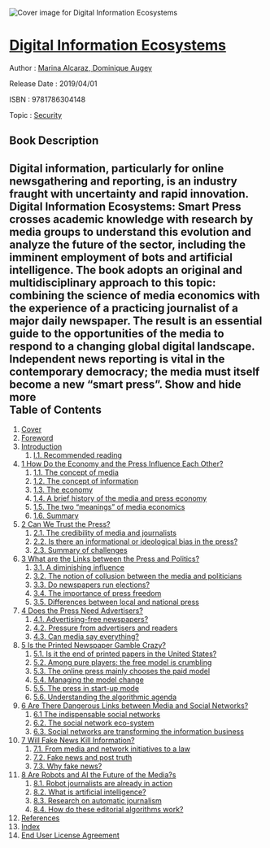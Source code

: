 ![Cover image for Digital Information Ecosystems](https://imgdetail.ebookreading.net/cover/cover/20200215/EB9781786304148.jpg)

[Digital Information Ecosystems](https://ebookreading.net/view/book/Digital+Information+Ecosystems-EB9781786304148_1.html "Digital Information Ecosystems")
====================================================================================================================

Author : [Marina Alcaraz](https://ebookreading.net/search/author/Marina+Alcaraz),[ Dominique Augey](https://ebookreading.net/search/author/+Dominique+Augey)

Release Date : 2019/04/01

ISBN : 9781786304148

Topic : [Security](https://ebookreading.net/search/category/security)

Book Description
-----------------

 Digital information, particularly for online newsgathering and reporting, is an industry fraught with uncertainty and rapid innovation. Digital Information Ecosystems: Smart Press crosses academic knowledge with research by media groups to understand this evolution and analyze the future of the sector, including the imminent employment of bots and artificial intelligence.  The book adopts an original and multidisciplinary approach to this topic: combining the science of media economics with the experience of a practicing journalist of a major daily newspaper. The result is an essential guide to the opportunities of the media to respond to a changing global digital landscape.  Independent news reporting is vital in the contemporary democracy; the media must itself become a new “smart press”. 
        Show and hide more                
Table of Contents
-----------------

1. [Cover](https://ebookreading.net/view/book/Digital+Information+Ecosystems-EB9781786304148_1.html)
1. [Foreword](https://ebookreading.net/view/book/Digital+Information+Ecosystems-EB9781786304148_5.html)
1. [Introduction](https://ebookreading.net/view/book/Digital+Information+Ecosystems-EB9781786304148_6.html)
    1. [I.1. Recommended reading](https://ebookreading.net/view/book/Digital+Information+Ecosystems-EB9781786304148_6.html#secI-1)
1. [1 How Do the Economy and the Press Influence Each Other?](https://ebookreading.net/view/book/Digital+Information+Ecosystems-EB9781786304148_7.html)
    1. [1.1. The concept of media](https://ebookreading.net/view/book/Digital+Information+Ecosystems-EB9781786304148_7.html#sec1-1)
    1. [1.2. The concept of information](https://ebookreading.net/view/book/Digital+Information+Ecosystems-EB9781786304148_7.html#sec1-2)
    1. [1.3. The economy](https://ebookreading.net/view/book/Digital+Information+Ecosystems-EB9781786304148_7.html#sec1-3)
    1. [1.4. A brief history of the media and press economy](https://ebookreading.net/view/book/Digital+Information+Ecosystems-EB9781786304148_7.html#sec1-4)
    1. [1.5. The two “meanings” of media economics](https://ebookreading.net/view/book/Digital+Information+Ecosystems-EB9781786304148_7.html#sec1-5)
    1. [1.6. Summary](https://ebookreading.net/view/book/Digital+Information+Ecosystems-EB9781786304148_7.html#sec1-6)
1. [2 Can We Trust the Press?](https://ebookreading.net/view/book/Digital+Information+Ecosystems-EB9781786304148_8.html)
    1. [2.1. The credibility of media and journalists](https://ebookreading.net/view/book/Digital+Information+Ecosystems-EB9781786304148_8.html#sec2-1)
    1. [2.2. Is there an informational or ideological bias in the press?](https://ebookreading.net/view/book/Digital+Information+Ecosystems-EB9781786304148_8.html#sec2-2)
    1. [2.3. Summary of challenges](https://ebookreading.net/view/book/Digital+Information+Ecosystems-EB9781786304148_8.html#sec2-3)
1. [3 What are the Links between the Press and Politics?](https://ebookreading.net/view/book/Digital+Information+Ecosystems-EB9781786304148_9.html)
    1. [3.1. A diminishing influence](https://ebookreading.net/view/book/Digital+Information+Ecosystems-EB9781786304148_9.html#sec3-1)
    1. [3.2. The notion of collusion between the media and politicians](https://ebookreading.net/view/book/Digital+Information+Ecosystems-EB9781786304148_9.html#sec3-2)
    1. [3.3. Do newspapers run elections?](https://ebookreading.net/view/book/Digital+Information+Ecosystems-EB9781786304148_9.html#sec3-3)
    1. [3.4. The importance of press freedom](https://ebookreading.net/view/book/Digital+Information+Ecosystems-EB9781786304148_9.html#sec3-4)
    1. [3.5. Differences between local and national press](https://ebookreading.net/view/book/Digital+Information+Ecosystems-EB9781786304148_9.html#sec3-5)
1. [4 Does the Press Need Advertisers?](https://ebookreading.net/view/book/Digital+Information+Ecosystems-EB9781786304148_10.html)
    1. [4.1. Advertising-free newspapers?](https://ebookreading.net/view/book/Digital+Information+Ecosystems-EB9781786304148_10.html#sec4-1)
    1. [4.2. Pressure from advertisers and readers](https://ebookreading.net/view/book/Digital+Information+Ecosystems-EB9781786304148_10.html#sec4-2)
    1. [4.3. Can media say everything?](https://ebookreading.net/view/book/Digital+Information+Ecosystems-EB9781786304148_10.html#sec4-3)
1. [5 Is the Printed Newspaper Gamble Crazy?](https://ebookreading.net/view/book/Digital+Information+Ecosystems-EB9781786304148_11.html)
    1. [5.1. Is it the end of printed papers in the United States?](https://ebookreading.net/view/book/Digital+Information+Ecosystems-EB9781786304148_11.html#sec5-1)
    1. [5.2. Among pure players: the free model is crumbling](https://ebookreading.net/view/book/Digital+Information+Ecosystems-EB9781786304148_11.html#sec5-2)
    1. [5.3. The online press mainly chooses the paid model](https://ebookreading.net/view/book/Digital+Information+Ecosystems-EB9781786304148_11.html#sec5-3)
    1. [5.4. Managing the model change](https://ebookreading.net/view/book/Digital+Information+Ecosystems-EB9781786304148_11.html#sec5-4)
    1. [5.5. The press in start-up mode](https://ebookreading.net/view/book/Digital+Information+Ecosystems-EB9781786304148_11.html#sec5-5)
    1. [5.6. Understanding the algorithmic agenda](https://ebookreading.net/view/book/Digital+Information+Ecosystems-EB9781786304148_11.html#sec5-6)
1. [6 Are There Dangerous Links between Media and Social Networks?](https://ebookreading.net/view/book/Digital+Information+Ecosystems-EB9781786304148_12.html)
    1. [6.1 The indispensable social networks](https://ebookreading.net/view/book/Digital+Information+Ecosystems-EB9781786304148_12.html#sec6-1)
    1. [6.2. The social network eco-system](https://ebookreading.net/view/book/Digital+Information+Ecosystems-EB9781786304148_12.html#sec6-2)
    1. [6.3. Social networks are transforming the information business](https://ebookreading.net/view/book/Digital+Information+Ecosystems-EB9781786304148_12.html#sec6-3)
1. [7 Will Fake News Kill Information?](https://ebookreading.net/view/book/Digital+Information+Ecosystems-EB9781786304148_13.html)
    1. [7.1. From media and network initiatives to a law](https://ebookreading.net/view/book/Digital+Information+Ecosystems-EB9781786304148_13.html#sec7-1)
    1. [7.2. Fake news and post truth](https://ebookreading.net/view/book/Digital+Information+Ecosystems-EB9781786304148_13.html#sec7-2)
    1. [7.3. Why fake news?](https://ebookreading.net/view/book/Digital+Information+Ecosystems-EB9781786304148_13.html#sec7-3)
1. [8 Are Robots and AI the Future of the Media?s](https://ebookreading.net/view/book/Digital+Information+Ecosystems-EB9781786304148_14.html)
    1. [8.1. Robot journalists are already in action](https://ebookreading.net/view/book/Digital+Information+Ecosystems-EB9781786304148_14.html#sec8-1)
    1. [8.2. What is artificial intelligence?](https://ebookreading.net/view/book/Digital+Information+Ecosystems-EB9781786304148_14.html#sec8-2)
    1. [8.3. Research on automatic journalism](https://ebookreading.net/view/book/Digital+Information+Ecosystems-EB9781786304148_14.html#sec8-3)
    1. [8.4. How do these editorial algorithms work?](https://ebookreading.net/view/book/Digital+Information+Ecosystems-EB9781786304148_14.html#sec8-4)
1. [References](https://ebookreading.net/view/book/Digital+Information+Ecosystems-EB9781786304148_15.html)
1. [Index](https://ebookreading.net/view/book/Digital+Information+Ecosystems-EB9781786304148_16.html)
1. [End User License Agreement](https://ebookreading.net/view/book/Digital+Information+Ecosystems-EB9781786304148_18.html)
